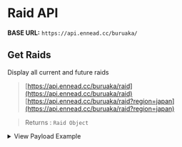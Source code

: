 # Raid API

**BASE URL:** `https://api.ennead.cc/buruaka/`

## Get Raids
Display all current and future raids
> [https://api.ennead.cc/buruaka/raid](https://api.ennead.cc/buruaka/raid)
> [https://api.ennead.cc/buruaka/raid?region=japan](https://api.ennead.cc/buruaka/raid?region=japan)

> Returns : `Raid Object`
<details>
<summary>View Payload Example</summary>

```json
{
    "current": [],
    "upcoming": [
        {
            "seasonId": 25,
            "bossName": "Kaitenger",
            "startAt": "Tue, 11 Oct 2022 03:00:00 GMT",
            "endAt": "Mon, 17 Oct 2022 19:59:59 GMT"
        },
        {
            "seasonId": 26,
            "bossName": "Binah_Street",
            "startAt": "Tue, 25 Oct 2022 03:00:00 GMT",
            "endAt": "Mon, 31 Oct 2022 19:59:59 GMT"
        },
        {
            "seasonId": 27,
            "bossName": "HOD",
            "startAt": "Tue, 08 Nov 2022 03:00:00 GMT",
            "endAt": "Mon, 14 Nov 2022 19:59:59 GMT"
        }
    ],
    "ended": [
        {
            "seasonId": 1,
            "bossName": "Binah",
            "startAt": "Thu, 14 Oct 2021 04:30:00 GMT",
            "endAt": "Wed, 03 Nov 2021 15:59:59 GMT"
        },
        {
            "seasonId": 2,
            "bossName": "Binah",
            "startAt": "Tue, 16 Nov 2021 04:30:00 GMT",
            "endAt": "Mon, 22 Nov 2021 15:59:59 GMT"
        },
        {
            "seasonId": 3,
            "bossName": "ShiroKuro",
            "startAt": "Mon, 29 Nov 2021 04:30:00 GMT",
            "endAt": "Mon, 06 Dec 2021 15:59:59 GMT"
        },
        {
            "seasonId": 4,
            "bossName": "Chesed_Outdoor",
            "startAt": "Tue, 14 Dec 2021 04:30:00 GMT",
            "endAt": "Mon, 20 Dec 2021 15:59:59 GMT"
        },
        {
            "seasonId": 5,
            "bossName": "ShiroKuro_Indoor",
            "startAt": "Tue, 28 Dec 2021 04:30:00 GMT",
            "endAt": "Mon, 03 Jan 2022 15:59:59 GMT"
        },
        ...
    ]
}

```
</details>